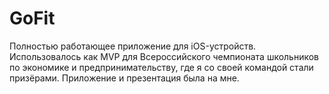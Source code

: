 # GoFit


Полностью работающее приложение для iOS-устройств. Использовалось как MVP для Всероссийского чемпионата школьников по экономике и предпринимательству, где я со своей командой стали призёрами. Приложение и презентация была на мне.
